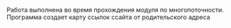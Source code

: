 Работа выполнена во время прохождения модуля по многопоточности.
Программа создает карту ссылок ссайта от родительского адреса
